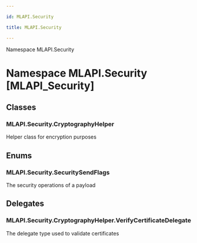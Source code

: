 ```yaml
---

id: MLAPI.Security

title: MLAPI.Security

---
```


Namespace MLAPI.Security

# Namespace MLAPI.Security [MLAPI_Security]

<div class="markdown level0 summary" markdown="1">

</div>

<div class="markdown level0 conceptual" markdown="1">

</div>

<div class="markdown level0 remarks" markdown="1">

</div>

## Classes

### MLAPI.Security.CryptographyHelper

<div class="section" markdown="1">

Helper class for encryption purposes

</div>

## Enums

### MLAPI.Security.SecuritySendFlags

<div class="section" markdown="1">

The security operations of a payload

</div>

## Delegates

### MLAPI.Security.CryptographyHelper.VerifyCertificateDelegate

<div class="section" markdown="1">

The delegate type used to validate certificates

</div>
